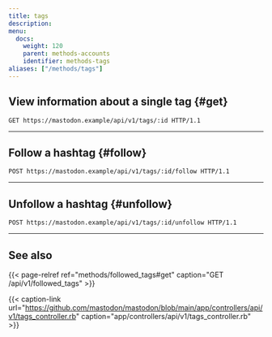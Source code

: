 ```yaml
---
title: tags
description: 
menu:
  docs:
    weight: 120
    parent: methods-accounts
    identifier: methods-tags
aliases: ["/methods/tags"]
---
```


<!--
TODO: 3.6.0
-->

## View information about a single tag {#get}

```http
GET https://mastodon.example/api/v1/tags/:id HTTP/1.1
```

---

## Follow a hashtag {#follow}

```http
POST https://mastodon.example/api/v1/tags/:id/follow HTTP/1.1
```

---

## Unfollow a hashtag {#unfollow}

```http
POST https://mastodon.example/api/v1/tags/:id/unfollow HTTP/1.1
```

---

## See also

{{< page-relref ref="methods/followed_tags#get" caption="GET /api/v1/followed_tags" >}}

{{< caption-link url="https://github.com/mastodon/mastodon/blob/main/app/controllers/api/v1/tags_controller.rb" caption="app/controllers/api/v1/tags_controller.rb" >}}

